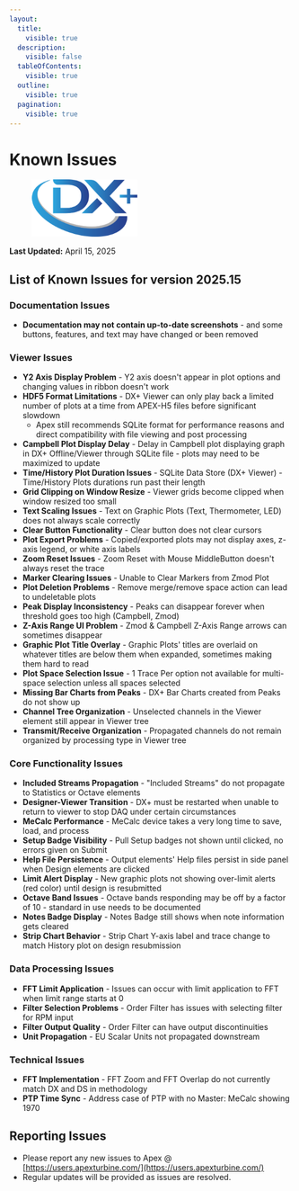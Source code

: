 ```yaml
---
layout:
  title:
    visible: true
  description:
    visible: false
  tableOfContents:
    visible: true
  outline:
    visible: true
  pagination:
    visible: true
---
```


# Known Issues

<div align="left">

<figure><img src="../.gitbook/assets/DX+_blue@300x.png" alt="" width="188"><figcaption></figcaption></figure>

</div>

**Last Updated:** April 15, 2025

## List of Known Issues for version 2025.15

### Documentation Issues
- **Documentation may not contain up-to-date screenshots** - and some buttons, features, and text may have changed or been removed

### Viewer Issues
- **Y2 Axis Display Problem** - Y2 axis doesn't appear in plot options and changing values in ribbon doesn't work
- **HDF5 Format Limitations** - DX+ Viewer can only play back a limited number of plots at a time from APEX-H5 files before significant slowdown
  - Apex still recommends SQLite format for performance reasons and direct compatibility with file viewing and post processing
- **Campbell Plot Display Delay** - Delay in Campbell plot displaying graph in DX+ Offline/Viewer through SQLite file - plots may need to be maximized to update
- **Time/History Plot Duration Issues** - SQLite Data Store (DX+ Viewer) - Time/History Plots durations run past their length
- **Grid Clipping on Window Resize** - Viewer grids become clipped when window resized too small
- **Text Scaling Issues** - Text on Graphic Plots (Text, Thermometer, LED) does not always scale correctly
- **Clear Button Functionality** - Clear button does not clear cursors
- **Plot Export Problems** - Copied/exported plots may not display axes, z-axis legend, or white axis labels
- **Zoom Reset Issues** - Zoom Reset with Mouse MiddleButton doesn't always reset the trace
- **Marker Clearing Issues** - Unable to Clear Markers from Zmod Plot
- **Plot Deletion Problems** - Remove merge/remove space action can lead to undeletable plots
- **Peak Display Inconsistency** - Peaks can disappear forever when threshold goes too high (Campbell, Zmod)
- **Z-Axis Range UI Problem** - Zmod & Campbell Z-Axis Range arrows can sometimes disappear
- **Graphic Plot Title Overlay** - Graphic Plots' titles are overlaid on whatever titles are below them when expanded, sometimes making them hard to read
- **Plot Space Selection Issue** - 1 Trace Per option not available for multi-space selection unless all spaces selected
- **Missing Bar Charts from Peaks** - DX+ Bar Charts created from Peaks do not show up
- **Channel Tree Organization** - Unselected channels in the Viewer element still appear in Viewer tree
- **Transmit/Receive  Organization** - Propagated channels do not remain organized by processing type in Viewer tree

### Core Functionality Issues
- **Included Streams Propagation** - "Included Streams" do not propagate to Statistics or Octave elements
- **Designer-Viewer Transition** - DX+ must be restarted when unable to return to viewer to stop DAQ under certain circumstances
- **MeCalc Performance** - MeCalc device takes a very long time to save, load, and process
- **Setup Badge Visibility** - Pull Setup badges not shown until clicked, no errors given on Submit
- **Help File Persistence** - Output elements' Help files persist in side panel when Design elements are clicked
- **Limit Alert Display** - New graphic plots not showing over-limit alerts (red color) until design is resubmitted
- **Octave Band Issues** - Octave bands responding may be off by a factor of 10 - standard in use needs to be documented
- **Notes Badge Display** - Notes Badge still shows when note information gets cleared
- **Strip Chart Behavior** - Strip Chart Y-axis label and trace change to match History plot on design resubmission

### Data Processing Issues
- **FFT Limit Application** - Issues can occur with limit application to FFT when limit range starts at 0
- **Filter Selection Problems** - Order Filter has issues with selecting filter for RPM input
- **Filter Output Quality** - Order Filter can have output discontinuities
- **Unit Propagation** - EU Scalar Units not propagated downstream

### Technical Issues
- **FFT Implementation** - FFT Zoom and FFT Overlap do not currently match DX and DS in methodology
- **PTP Time Sync** - Address case of PTP with no Master: MeCalc showing 1970

## Reporting Issues
* Please report any new issues to Apex @ [https://users.apexturbine.com/](https://users.apexturbine.com/)
* Regular updates will be provided as issues are resolved.
